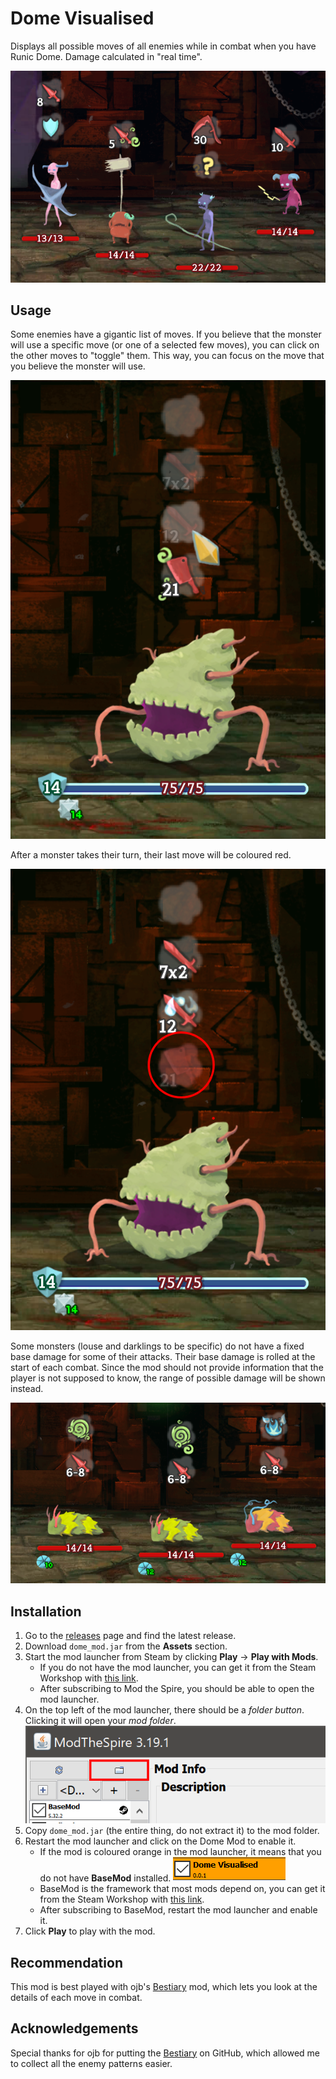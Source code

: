 # Dome Visualised

Displays all possible moves of all enemies while in combat when you have Runic Dome. Damage calculated in "real time".

![Demo](./github/demo.png)

## Usage

Some enemies have a gigantic list of moves. If you believe that the monster will use a specific move (or one of a selected few moves), you can click on the other moves to "toggle" them. This way, you can focus on the move that you believe the monster will use.

![Hiding Specific Moves](./github/toggle.png)

After a monster takes their turn, their last move will be coloured red.

![Shelled Parasite used Fell last turn.](./github/last_move.png)

Some monsters (louse and darklings to be specific) do not have a fixed base damage for some of their attacks. Their base damage is rolled at the start of each combat. Since the mod should not provide information that the player is not supposed to know, the range of possible damage will be shown instead.

![Louse](./github/damage_range.png)

## Installation

1. Go to the [releases](https://github.com/Jerry-Licious/dome-mod/releases) page and find the latest release.
2. Download `dome_mod.jar` from the **Assets** section.
3. Start the mod launcher from Steam by clicking **Play** -> **Play with Mods**.
   * If you do not have the mod launcher, you can get it from the Steam Workshop with [this link](https://steamcommunity.com/sharedfiles/filedetails/?id=1605060445).
   * After subscribing to Mod the Spire, you should be able to open the mod launcher.
4. On the top left of the mod launcher, there should be a *folder button*. Clicking it will open your *mod folder*.
   ![The Mod Folder Button](./github/mod_launcher.png)
5. Copy `dome_mod.jar` (the entire thing, do not extract it) to the mod folder.
6. Restart the mod launcher and click on the Dome Mod to enable it.
   * If the mod is coloured orange in the mod launcher, it means that you do not have **BaseMod** installed.
     ![No BaseMod](./github/no_basemod.png)
   * BaseMod is the framework that most mods depend on, you can get it from the Steam Workshop with [this link](https://steamcommunity.com/sharedfiles/filedetails/?id=1605833019).
   * After subscribing to BaseMod, restart the mod launcher and enable it.
7. Click **Play** to play with the mod.

## Recommendation

This mod is best played with ojb's [Bestiary](https://github.com/casey-c/bestiary) mod, which lets you look at the details of each move in combat.

## Acknowledgements

Special thanks for ojb for putting the [Bestiary](https://github.com/casey-c/bestiary) on GitHub, which allowed me to collect all the enemy patterns easier.